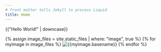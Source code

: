 ```yaml
---
# front matter tells Jekyll to process Liquid
title: Home
---
```


{{"Hello World!" | downcase}}

{% assign image_files = site.static_files | where: "image", true %}
{% for myimage in image_files %}
   ![{{myimage.basename}}]({{myimage.path}} "{{myimage.basename}}")
{% endfor %}
